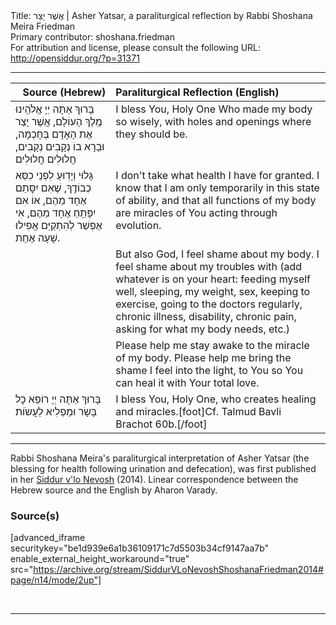 <html>
<head></head>
<body>
Title: אֲשֶׁר יָצַר | Asher Yatsar, a paraliturgical reflection by Rabbi Shoshana Meira Friedman<br />
Primary contributor: shoshana.friedman<br />
For attribution and license, please consult the following URL: <a href="http://opensiddur.org/?p=31371">http://opensiddur.org/?p=31371</a>
<p />
<hr />

<table style="margin-left: auto;margin-right: auto;" class="draggable">
<thead><tr><th id="x" style="text-align: right;">Source (Hebrew)</th><th style="text-align: left;">Paraliturgical Reflection (English)</th></tr></thead>
<tbody>
<tr><td style="vertical-align:top;">
<div class="liturgy"><span lang="he">
בָּרוּךְ אַתָּה
יְיָ אֱלֹהֵֽינוּ
מֶֽלֶךְ הָעוֹלָם,
אֲשֶׁר יָצַר אֶת הָאָדָם בְּחָכְמָה,
וּבָרָא בוֹ נְקָבִים נְקָבִים, חֲלוּלִים חֲלוּלִים
</span></div></td>
 
<td style="vertical-align:top;">
<div class="english">
I bless You, Holy One
Who made my body so wisely, with holes and openings where they should be.  
</div></td></tr>


<tr><td style="vertical-align:top;">
<div class="liturgy"><span lang="he">
גָּלוּי וְיָדֽוּעַ לִפְנֵי כִסֵּא כְבוֹדֶֽךָ,
שֶׁאִם יִסׇּתֵם אֶחָד מֵהֶם,
אוֹ אִם יִפָּתֵֽחַ אֶחָד מֵהֶם,
אִי אֶפְשַׁר לְהִתְקַיֵּם אֲפִילוּ שָׁעָה אֶחָת.
</span></div></td>
 
<td style="vertical-align:top;">
<div class="english">
I don't take what health I have for granted.  
I know that I am only temporarily in this state of ability,
and that all functions of my body are miracles of You acting through evolution.  
</div></td></tr>


<tr><td style="vertical-align:top;">
<div class="liturgy"><span lang="he">

</span></div></td>
 
<td style="vertical-align:top;">
<div class="english">
But also God, I feel shame about my body.  
I feel shame about my troubles with 
<span class="instruction">(add whatever is on your heart: 
feeding myself well,
sleeping,
my weight,
sex,
keeping to exercise,
going to the doctors regularly,
chronic illness,
disability,
chronic pain,
asking for what my body needs, etc.)</span>  
</div></td></tr>


<tr><td style="vertical-align:top;">
<div class="liturgy"><span lang="he">

</span></div></td>
 
<td style="vertical-align:top;">
<div class="english">
Please help me stay awake to the miracle of my body.  
Please help me bring the shame I feel into the light, to You
so You can heal it with Your total love.  
</div></td></tr>


<tr><td style="vertical-align:top;">
<div class="liturgy"><span lang="he">
בָּרוּךְ אַתָּה יְיָ
רוֹפֵא כׇל בָּשָׂר וּמַפְלִיא לַעֲשֹוֹת׃
</span></div></td>
 
<td style="vertical-align:top;">
<div class="english">
I bless You, Holy One, 
who creates healing and miracles.[foot]Cf. Talmud Bavli Brachot 60b.[/foot]
</div></td></tr>
</tbody></table>

<hr />

Rabbi Shoshana Meira's paraliturgical interpretation of Asher Yatsar (the blessing for health following urination and defecation), was first published in her <a href="/?p=9556">Siddur v'lo Nevosh</a> (2014). Linear correspondence between the Hebrew source and the English by Aharon Varady.

<h3>Source(s)</h3>

[advanced_iframe securitykey="be1d939e6a1b36109171c7d5503b34cf9147aa7b" enable_external_height_workaround="true" src="https://archive.org/stream/SiddurVLoNevoshShoshanaFriedman2014#page/n14/mode/2up"]

&nbsp;

<hr />

&nbsp;
</body>
</html>